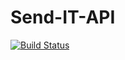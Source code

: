 # Send-IT-API

[![Build Status](https://travis-ci.org/JumaKahiga/Send-IT-API.svg?branch=ft-create-user-model-161858721)](https://travis-ci.org/JumaKahiga/Send-IT-API)
